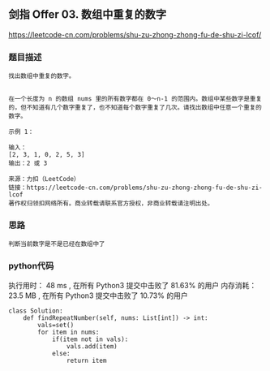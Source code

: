 ## 剑指 Offer 03. 数组中重复的数字


https://leetcode-cn.com/problems/shu-zu-zhong-zhong-fu-de-shu-zi-lcof/


### 题目描述

```
找出数组中重复的数字。


在一个长度为 n 的数组 nums 里的所有数字都在 0～n-1 的范围内。数组中某些数字是重复的，但不知道有几个数字重复了，也不知道每个数字重复了几次。请找出数组中任意一个重复的数字。

示例 1：

输入：
[2, 3, 1, 0, 2, 5, 3]
输出：2 或 3 

来源：力扣（LeetCode）
链接：https://leetcode-cn.com/problems/shu-zu-zhong-zhong-fu-de-shu-zi-lcof
著作权归领扣网络所有。商业转载请联系官方授权，非商业转载请注明出处。

```



### 思路

```
判断当前数字是不是已经在数组中了
```



### python代码
执行用时：
48 ms
, 在所有 Python3 提交中击败了
81.63%
的用户
内存消耗：
23.5 MB
, 在所有 Python3 提交中击败了
10.73%
的用户
```
class Solution:
    def findRepeatNumber(self, nums: List[int]) -> int:
        vals=set()
        for item in nums:
            if(item not in vals):
                vals.add(item)
            else:
                return item
```

